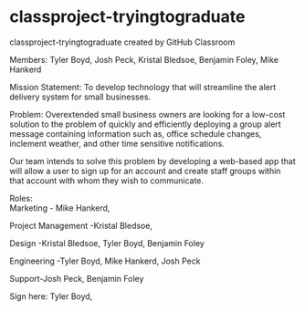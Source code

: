# classproject-tryingtograduate
classproject-tryingtograduate created by GitHub Classroom

Members:
Tyler Boyd,
Josh Peck,
Kristal Bledsoe,
Benjamin Foley,
Mike Hankerd

Mission Statement:
To develop technology that will streamline the alert delivery system for small businesses.

Problem:
Overextended small business owners are looking for a low-cost solution to the problem of quickly and efficiently deploying a group 
alert message containing information such as, office schedule changes, inclement weather, and other time sensitive notifications.

Our team intends to solve this problem by developing a web-based app that will allow a user to sign up for an account and create 
staff groups within that account with whom they wish to communicate.

Roles:				           
Marketing - Mike Hankerd, 

Project Management -Kristal Bledsoe,

Design -Kristal Bledsoe, Tyler Boyd, Benjamin Foley

Engineering -Tyler Boyd, Mike Hankerd, Josh Peck 

Support-Josh Peck, Benjamin Foley

Sign here: Tyler Boyd, 
